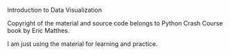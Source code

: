 Introduction to Data Visualization

Copyright of the material and source code belongs to Python Crash Course book by Eric Matthes.

I am just using the material for learning and practice.
